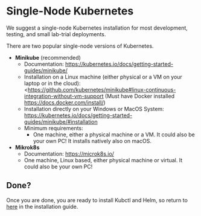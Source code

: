# Single-Node Kubernetes

We suggest a single-node Kubernetes installation for most development,
testing, and small lab-trial deployments.

There are two popular single-node versions of Kubernetes.

* **Minikube** (recommended)
    * Documentation: <https://kubernetes.io/docs/getting-started-guides/minikube/>
    * Installation on a Linux machine (either physical or a VM on your laptop or in the cloud): <https://github.com/kubernetes/minikube#linux-continuous-integration-without-vm-support (Must have Docker installed <https://docs.docker.com/install/>)
    * Installation directly on your Windows or MacOS System: <https://kubernetes.io/docs/getting-started-guides/minikube/#installation>
    * Minimum requirements:
        * One machine, either a physical machine or a VM. It could also be your own PC! It installs natively also on macOS.
* **Mikrok8s**
    * Documentation: <https://microk8s.io/>
    * One machine, Linux based, either physical machine or virtual. It could also be your own PC!

## Done?

Once you are done, you are ready to install Kubctl and Helm, so return to
[here](kubernetes.md#get-your-kubeconfig-file) in the installation guide.

